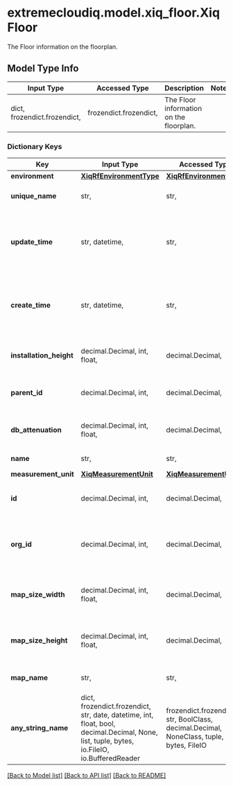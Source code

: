 # extremecloudiq.model.xiq_floor.XiqFloor

The Floor information on the floorplan.

## Model Type Info
Input Type | Accessed Type | Description | Notes
------------ | ------------- | ------------- | -------------
dict, frozendict.frozendict,  | frozendict.frozendict,  | The Floor information on the floorplan. | 

### Dictionary Keys
Key | Input Type | Accessed Type | Description | Notes
------------ | ------------- | ------------- | ------------- | -------------
**environment** | [**XiqRfEnvironmentType**](XiqRfEnvironmentType.md) | [**XiqRfEnvironmentType**](XiqRfEnvironmentType.md) |  | 
**unique_name** | str,  | str,  | The floor unique name | 
**update_time** | str, datetime,  | str,  | The last update time | value must conform to RFC-3339 date-time
**create_time** | str, datetime,  | str,  | The create time | value must conform to RFC-3339 date-time
**installation_height** | decimal.Decimal, int, float,  | decimal.Decimal,  | The installation height | value must be a 64 bit float
**parent_id** | decimal.Decimal, int,  | decimal.Decimal,  | The parent building ID | value must be a 64 bit integer
**db_attenuation** | decimal.Decimal, int, float,  | decimal.Decimal,  | The floor attenuation in dBs | value must be a 64 bit float
**name** | str,  | str,  | The floor name | 
**measurement_unit** | [**XiqMeasurementUnit**](XiqMeasurementUnit.md) | [**XiqMeasurementUnit**](XiqMeasurementUnit.md) |  | 
**id** | decimal.Decimal, int,  | decimal.Decimal,  | The unique identifier | value must be a 64 bit integer
**org_id** | decimal.Decimal, int,  | decimal.Decimal,  | The organization identifier, valid when enabling HIQ feature | [optional] value must be a 64 bit integer
**map_size_width** | decimal.Decimal, int, float,  | decimal.Decimal,  | The floormap width | [optional] value must be a 64 bit float
**map_size_height** | decimal.Decimal, int, float,  | decimal.Decimal,  | The floormap height | [optional] value must be a 64 bit float
**map_name** | str,  | str,  | The floormap name | [optional] 
**any_string_name** | dict, frozendict.frozendict, str, date, datetime, int, float, bool, decimal.Decimal, None, list, tuple, bytes, io.FileIO, io.BufferedReader | frozendict.frozendict, str, BoolClass, decimal.Decimal, NoneClass, tuple, bytes, FileIO | any string name can be used but the value must be the correct type | [optional]

[[Back to Model list]](../../README.md#documentation-for-models) [[Back to API list]](../../README.md#documentation-for-api-endpoints) [[Back to README]](../../README.md)

